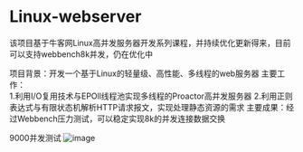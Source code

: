 # Linux-webserver

该项目基于牛客网Linux高并发服务器开发系列课程，并持续优化更新得来，目前可以支持webbench8k并发，仍在优化中

项目背景：开发一个基于Linux的轻量级、高性能、多线程的web服务器
主要工作：  
1.利用I/O复用技术与EPOll线程池实现多线程的Proactor高并发服务器
2.利用正则表达式与有限状态机解析HTTP请求报文，实现处理静态资源的需求
主要成果：经过Webbench压力测试，可以稳定实现8k的并发连接数据交换

9000并发测试
![image](https://user-images.githubusercontent.com/62527710/235332443-c5462519-ae8a-4d3f-ad95-81e0e27ac3fd.png)
